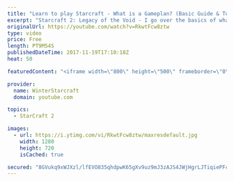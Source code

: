 ```yaml
---
title: "Learn to play Starcraft - What is a Gameplan? (Basic Guide & Tutorial)"
excerpt: "Starcraft 2: Legacy of the Void - I go over the basics of what a gameplan in starcraft 2 is and how to put one together.  Note this is not a guide on WHAT gameplan you should be using as each race!"
originalUrl: https://youtube.com/watch?v=RkwtFcw8ztw
type: video
price: Free
length: PT9M54S
publishedDateTime: 2017-11-19T17:10:18Z
heat: 50

featuredContent: "<iframe width=\"800\" height=\"500\" frameborder=\"0\" src=\"https://www.youtube.com/embed/RkwtFcw8ztw\" allow=\"accelerometer; autoplay; encrypted-media; gyroscope; picture-in-picture\" allowfullscreen></iframe>"

provider:
  name: WinterStarcraft
  domain: youtube.com

topics:
  - StarCraft 2

images:
  - url: https://i.ytimg.com/vi/RkwtFcw8ztw/maxresdefault.jpg
    width: 1280
    height: 720
    isCached: true

secured: "8GVukq9xWJXzl/lfEVO835qhdpwK65gXv9uz9mJ3zAJS4JWjHgrLJTiqiePFcc2Iac/DbUdmDX8uvwtEXOXR8pPthCPpxnROl3cSD0HcV5Lm89EZ8qhwR760STaemqdCj8xWAzH+Edn7ysdsYcPQGnX9X1AEhwjRv81Mkb2qThTVRWJoRRGyGLE6x9vUd0x0C0gPqUrpWJ8XJdlIDHXKInjBGBWtB/y+BNHnDYwbZrxOG/6xiqSiZQ1eqgoa3Ir4Cn1bGv0XTvuEl7Sz4PhqaYWIa0KA5ciYvkSGvayUnXcHM8+Mv4DLr0/LkcZ4Xmxx9nSY0QF2PBtMkcge4ngQTMX8z+Z/tpi3hGvjs2YmJCIQTQGS6EFOSmwWml5MW29xJXaLgRVqhPsVkSsQ9uqy78tZu79iH1G3Oi4y6U9KC+I=;i8vlBbC13EG3nFmkTUXF1g=="
---
```


